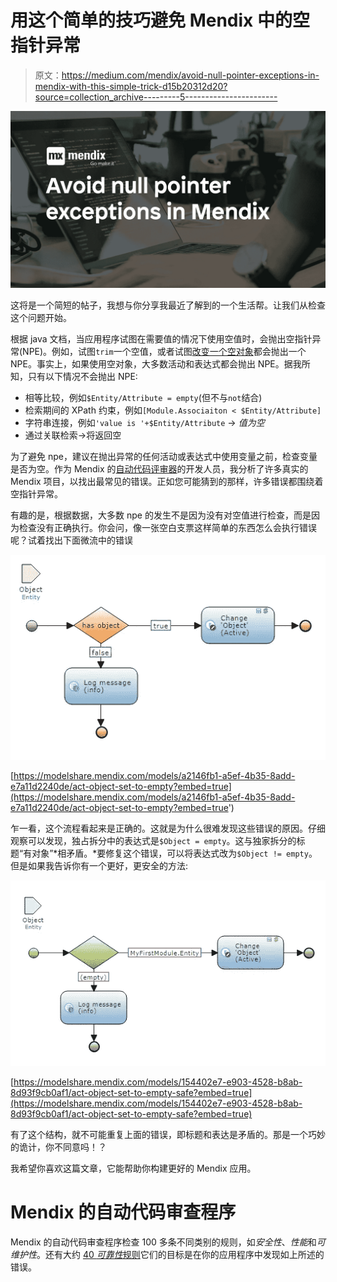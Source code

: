 # 用这个简单的技巧避免 Mendix 中的空指针异常

> 原文：<https://medium.com/mendix/avoid-null-pointer-exceptions-in-mendix-with-this-simple-trick-d15b20312d20?source=collection_archive---------5----------------------->

![](img/b03be49373c6693b25cbec66c64a9542.png)

这将是一个简短的帖子，我想与你分享我最近了解到的一个生活帮。让我们从检查这个问题开始。

根据 java 文档，当应用程序试图在需要值的情况下使用空值时，会抛出空指针异常(NPE)。例如，试图`trim`一个空值，或者试图[改变一个空对象](https://docs.mendix.com/refguide/change-object)都会抛出一个 NPE。事实上，如果使用空对象，大多数活动和表达式都会抛出 NPE。据我所知，只有以下情况不会抛出 NPE:

*   相等比较，例如`$Entity/Attribute = empty`(但不与`not`结合)
*   检索期间的 XPath 约束，例如`[Module.Associaiton < $Entity/Attribute]`
*   字符串连接，例如`'value is '+$Entity/Attribute` → *值为空*
*   通过关联检索→将返回空

为了避免 npe，建议在抛出异常的任何活动或表达式中使用变量之前，检查变量是否为空。作为 Mendix 的[自动代码评审器](https://content.mansystems.com/application-code-reviewer)的开发人员，我分析了许多真实的 Mendix 项目，以找出最常见的错误。正如您可能猜到的那样，许多错误都围绕着空指针异常。

有趣的是，根据数据，大多数 npe 的发生不是因为没有对空值进行检查，而是因为检查没有正确执行。你会问，像一张空白支票这样简单的东西怎么会执行错误呢？试着找出下面微流中的错误

![](img/ff4d6f816fecebfe1aba2be624d803be.png)

[https://modelshare.mendix.com/models/a2146fb1-a5ef-4b35-8add-e7a11d2240de/act-object-set-to-empty?embed=true](https://modelshare.mendix.com/models/a2146fb1-a5ef-4b35-8add-e7a11d2240de/act-object-set-to-empty?embed=true')

乍一看，这个流程看起来是正确的。这就是为什么很难发现这些错误的原因。仔细观察可以发现，独占拆分中的表达式是`$Object = empty`。这与独家拆分的标题“有对象”*相矛盾。*要修复这个错误，可以将表达式改为`$Object != empty`。但是如果我告诉你有一个更好，更安全的方法:

![](img/25dc19424566f735a187a93d1a723fa5.png)

[https://modelshare.mendix.com/models/154402e7-e903-4528-b8ab-8d93f9cb0af1/act-object-set-to-empty-safe?embed=true](https://modelshare.mendix.com/models/154402e7-e903-4528-b8ab-8d93f9cb0af1/act-object-set-to-empty-safe?embed=true)

有了这个结构，就不可能重复上面的错误，即标题和表达是矛盾的。那是一个巧妙的诡计，你不同意吗！？

我希望你喜欢这篇文章，它能帮助你构建更好的 Mendix 应用。

# Mendix 的自动代码审查程序

Mendix 的自动代码审查程序检查 100 多条不同类别的规则，如*安全性*、*性能*和*可维护性*。还有大约 [40 *可靠性*规则](https://sdf-docs.mansystems.com/docs/acr-rules/reliability/)它们的目标是在你的应用程序中发现如上所述的错误。